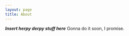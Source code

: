```yaml
---
layout: page
title: About
---
```


***Insert herpy derpy stuff here***
Gonna do it soon, I promise.
